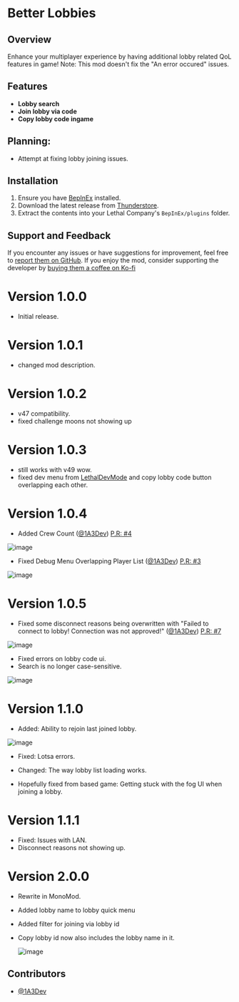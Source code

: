 # Better Lobbies

## Overview

Enhance your multiplayer experience by having additional lobby related QoL features in game!
Note: This mod doesn't fix the "An error occured" issues.

## Features

- **Lobby search**
- **Join lobby via code**
- **Copy lobby code ingame**

## Planning:
- Attempt at fixing lobby joining issues.

## Installation

1. Ensure you have [BepInEx](https://thunderstore.io/c/lethal-company/p/BepInEx/BepInExPack/) installed.
2. Download the latest release from [Thunderstore](https://thunderstore.io/c/lethal-company/p/Ryokune/Better_Lobbies/).
3. Extract the contents into your Lethal Company's `BepInEx/plugins` folder.

## Support and Feedback

If you encounter any issues or have suggestions for improvement, feel free to [report them on GitHub](https://github.com/VisualError/Better-Lobbies/issues). If you enjoy the mod, consider supporting the developer by [buying them a coffee on Ko-fi](https://ko-fi.com/ryokune) 


# Version 1.0.0
- Initial release.
# Version 1.0.1
- changed mod description.
# Version 1.0.2
- v47 compatibility.
- fixed challenge moons not showing up
# Version 1.0.3
- still works with v49 wow.
- fixed dev menu from [LethalDevMode](https://thunderstore.io/c/lethal-company/p/megumin/LethalDevMode/) and copy lobby code button overlapping each other.
# Version 1.0.4
- Added Crew Count ([@1A3Dev](https://github.com/1A3Dev)) [P.R: #4](https://github.com/VisualError/Better-Lobbies/pull/4)

![image](https://github.com/VisualError/Better-Lobbies/assets/28821360/13612872-1c05-4aa3-b92a-4c722045f98e)

- Fixed Debug Menu Overlapping Player List ([@1A3Dev](https://github.com/1A3Dev)) [P.R: #3](https://github.com/VisualError/Better-Lobbies/pull/3)

![image](https://github.com/VisualError/Better-Lobbies/assets/28821360/0e7c021f-798b-46b4-9e10-831f111621d4)

# Version 1.0.5
- Fixed some disconnect reasons being overwritten with "Failed to connect to lobby! Connection was not approved!" ([@1A3Dev](https://github.com/1A3Dev)) [P.R: #7](https://github.com/VisualError/Better-Lobbies/pull/7)

![image](https://github.com/VisualError/Better-Lobbies/assets/28821360/4c9d0d2e-acf0-45a3-acea-166c50e95723)

- Fixed errors on lobby code ui.
- Search is no longer case-sensitive.

![image](https://github.com/VisualError/Better-Lobbies/assets/28821360/6a9c906e-aeac-4f92-b6ed-a65bce9cdba9)

# Version 1.1.0
- Added: Ability to rejoin last joined lobby.

![image](https://github.com/VisualError/Better-Lobbies/assets/28821360/80c0fc31-91a3-45f6-ab6d-a37a5596c40b)

- Fixed: Lotsa errors.
- Changed: The way lobby list loading works.

- Hopefully fixed from based game: Getting stuck with the fog UI when joining a lobby.

# Version 1.1.1
- Fixed: Issues with LAN.
- Disconnect reasons not showing up.

# Version 2.0.0
- Rewrite in MonoMod.
- Added lobby name to lobby quick menu
- Added filter for joining via lobby id
- Copy lobby id now also includes the lobby name in it.

  ![image](https://github.com/user-attachments/assets/37b7747c-5db8-4139-bb0d-649aa3e5d329)


## Contributors
- [@1A3Dev](https://github.com/1A3Dev)
